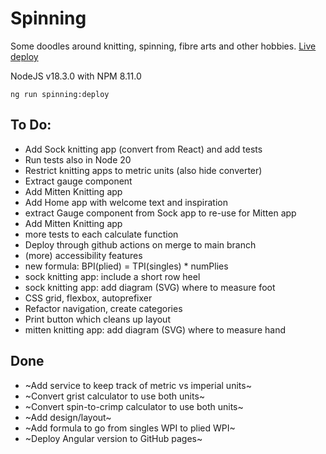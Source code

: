 # Spinning

Some doodles around knitting, spinning, fibre arts and other hobbies. [Live deploy](https://evelinev.github.io/spinning/)

NodeJS v18.3.0 with NPM 8.11.0

```
ng run spinning:deploy
```

## To Do:

- Add Sock knitting app (convert from React) and add tests
- Run tests also in Node 20
- Restrict knitting apps to metric units (also hide converter)
- Extract gauge component
- Add Mitten Knitting app
- Add Home app with welcome text and inspiration
- extract Gauge component from Sock app to re-use for Mitten app
- Add Mitten Knitting app
- more tests to each calculate function
- Deploy through github actions on merge to main branch
- (more) accessibility features
- new formula: BPI(plied) = TPI(singles) \* numPlies
- sock knitting app: include a short row heel
- sock knitting app: add diagram (SVG) where to measure foot
- CSS grid, flexbox, autoprefixer
- Refactor navigation, create categories
- Print button which cleans up layout
- mitten knitting app: add diagram (SVG) where to measure hand

## Done

- ~Add service to keep track of metric vs imperial units~
- ~Convert grist calculator to use both units~
- ~Convert spin-to-crimp calculator to use both units~
- ~Add design/layout~
- ~Add formula to go from singles WPI to plied WPI~
- ~Deploy Angular version to GitHub pages~
